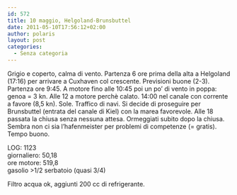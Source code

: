 ```yaml
---
id: 572
title: 10 maggio, Helgoland-Brunsbuttel
date: 2011-05-10T17:56:12+02:00
author: polaris
layout: post
categories:
  - Senza categoria
---
```

Grigio e coperto, calma di vento. Partenza 6 ore prima della alta a Helgoland (17:16) per arrivare a Cuxhaven col crescente. Previsioni buone (2-3). Partenza ore 9:45. A motore fino alle 10:45 poi un po&#8217; di vento in poppa: genoa = 3 kn. Alle 12 a motore perchè calato. 14:00 nel canale con corrente a favore (8,5 kn). Sole. Traffico di navi. Si decide di proseguire per Brunsbuttel (entrata del canale di Kiel) con la marea favorevole. Alle 18 passata la chiusa senza nessuna attesa. Ormeggiati subito dopo la chiusa. Sembra non ci sia l&#8217;hafenmeister per problemi di competenze (= gratis). Tempo buono.

LOG: 1123  
giornaliero: 50,18  
ore motore: 519,8  
gasolio >1/2 serbatoio (quasi 3/4)

Filtro acqua ok, aggiunti 200 cc di refrigerante.